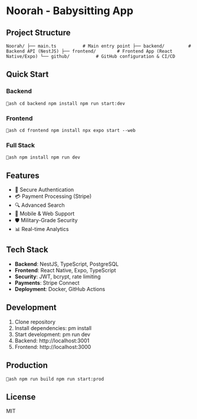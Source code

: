 # Noorah - Babysitting App

## Project Structure
`
Noorah/
├── main.ts          # Main entry point
├── backend/         # Backend API (NestJS)
├── frontend/        # Frontend App (React Native/Expo)
└── github/          # GitHub configuration & CI/CD
`

## Quick Start

### Backend
`ash
cd backend
npm install
npm run start:dev
`

### Frontend
`ash
cd frontend
npm install
npx expo start --web
`

### Full Stack
`ash
npm install
npm run dev
`

## Features
- 🔐 Secure Authentication
- 💳 Payment Processing (Stripe)
- 🔍 Advanced Search
- 📱 Mobile & Web Support
- 🛡️ Military-Grade Security
- 📊 Real-time Analytics

## Tech Stack
- **Backend**: NestJS, TypeScript, PostgreSQL
- **Frontend**: React Native, Expo, TypeScript
- **Security**: JWT, bcrypt, rate limiting
- **Payments**: Stripe Connect
- **Deployment**: Docker, GitHub Actions

## Development
1. Clone repository
2. Install dependencies: 
pm install
3. Start development: 
pm run dev
4. Backend: http://localhost:3001
5. Frontend: http://localhost:3000

## Production
`ash
npm run build
npm run start:prod
`

## License
MIT

